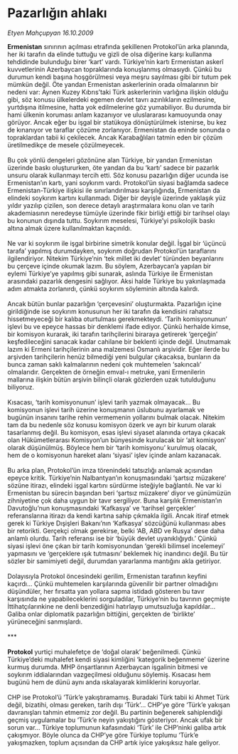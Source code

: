 # Pazarlığın ahlakı

*Etyen Mahçupyan 16.10.2009*

<div class="taraf_structure_2col_1zq">
<div class="margen_n">



 <p><b>Ermenistan</b> sınırının açılması etrafında şekillenen Protokol’ün arka planında, her iki tarafın da elinde tuttuğu ve gizli de olsa diğerine karşı kullanma tehdidinde bulunduğu birer ‘kart’ vardı. Türkiye’nin kartı Ermenistan askerî kuvvetlerinin Azerbaycan topraklarında konuşlanmış olmasıydı. Çünkü bu durumun kendi başına hoşgörülmesi veya meşru sayılması gibi bir tutum pek mümkün değil. Öte yandan Ermenistan askerlerinin orada olmalarının bir nedeni var: Aynen Kuzey Kıbrıs’taki Türk askerlerinin varlığına ilişkin olduğu gibi, söz konusu ülkelerdeki egemen devlet tavrı azınlıkların ezilmesine, yurtdışına itilmesine, hatta yok edilmelerine göz yumabiliyor. Bu durumda bir hami ülkenin koruması anlam kazanıyor ve uluslararası kamuoyunda onay görüyor. Ancak eğer bu işgal bir statükoya dönüştürülmek istenirse, bu kez de kınanıyor ve taraflar çözüme zorlanıyor. Ermenistan da eninde sonunda o topraklardan tabii ki çekilecek. Ancak Karabağlıları tatmin eden bir çözüm üretilmedikçe de mesele çözülmeyecek. <br/><br/>Bu çok yönlü dengeleri gözönüne alan Türkiye, bir yandan Ermenistan üzerinde baskı oluştururken, öte yandan da bu ‘kartı’ sadece bir pazarlık unsuru olarak kullanmayı tercih etti. Söz konusu pazarlığın diğer ucunda ise Ermenistan’ın kartı, yani soykırım vardı. Protokol’ün siyasi bağlamda sadece Ermenistan-Türkiye ilişkisi ile sınırlandırılması karşılığında, Ermenistan da elindeki soykırım kartını kullanmadı. Diğer bir deyişle üzerinde yaklaşık yüz yıldır yazılıp çizilen, son derece detaylı araştırmalara konu olan ve tarih akademiasının neredeyse tümüyle üzerinde fikir birliği ettiği bir tarihsel olayı bu konunun dışında tuttu. Soykırım meselesi, Türkiye’yi psikolojik baskı altına almak üzere kullanılmaktan kaçınıldı. <br/><br/>Ne var ki soykırım ile işgal birbirine simetrik konular değil. İşgal bir ‘üçüncü tarafa’ yapılmış durumdayken, soykırım doğrudan Protokol’ün taraflarını ilgilendiriyor. Nitekim Türkiye’nin ‘tek millet iki devlet’ türünden beyanlarını bu çerçeve içinde okumak lazım. Bu söylem, Azerbaycan’a yapılan bir eylemi Türkiye’ye yapılmış gibi sunarak, aslında Türkiye ile Ermenistan arasındaki pazarlık dengesini sağlıyor. Aksi halde Türkiye bu yakınlaşmada adım atmakta zorlanırdı, çünkü soykırım söyleminin altında kalırdı. <br/><br/>Ancak bütün bunlar pazarlığın ‘çerçevesini’ oluşturmakta. Pazarlığın içine girildiğinde ise soykırım konusunun her iki tarafın da kendisini rahatsız hissetmeyeceği bir kalıba oturtulması gerekmekteydi. ‘Tarih komisyonunun’ işlevi bu ve epeyce hassas bir denklemi ifade ediyor. Çünkü herhalde kimse, bir komisyon kurarak, iki tarafın tarihçilerini biraraya getirerek ‘gerçeğin’ keşfedileceğini sanacak kadar cahilane bir beklenti içinde değil. Unutmamak lazım ki Ermeni tarihçilerinin ana malzemesi Osmanlı arşividir. Eğer ilerde bu arşivden tarihçilerin henüz bilmediği yeni bulgular çıkacaksa, bunların da bunca zaman saklı kalmalarının nedeni çok muhtemelen ‘sakıncalı’ olmalarıdır. Gerçekten de örneğin emval-ı metruke, yani Ermenilerin mallarına ilişkin bütün arşivin bilinçli olarak gözlerden uzak tutulduğunu biliyoruz. <br/><br/>Kısacası, ‘tarih komisyonunun’ işlevi tarih yazmak olmayacak... Bu komisyonun işlevi tarih üzerine konuşmanın üslubunu ayarlamak ve bugünün insanını tarihe rehin vermemenin yollarını bulmak olacak. Nitekim tam da bu nedenle söz konusu komisyon özerk ve ayrı bir kurum olarak tasarlanmış değil. Bu komisyon, esas işlevi siyaset alanında ortaya çıkacak olan Hükümetlerarası Komisyon’un bünyesinde kurulacak bir ‘alt komisyon’ olarak düşünülmüş. Böylece hem bir ‘tarih komisyonu’ kurulmuş olacak, hem de o komisyonun hareket alanı ‘siyasi’ işlev içinde anlam kazanacak. <br/><br/>Bu arka plan, Protokol’ün imza törenindeki tatsızlığı anlamak açısından epeyce kritik. Türkiye’nin Nalbantyan’ın konuşmasındaki ‘şartsız müzakere’ sözüne itirazı, elindeki işgal kartını sürdürme isteğiyle bağlantılı. Ne var ki Ermenistan bu sürecin başından beri ‘şartsız müzakere’ diyor ve günümüzün zihniyetine çok daha uygun bir tavır sergiliyor. Buna karşılık Ermenistan’ın Davutoğlu’nun konuşmasındaki ‘Kafkasya’ ve ‘tarihsel gerçekler’ referanslarına itirazı da kendi kartına sahip çıkmakla ilgili. Ancak itiraf etmek gerek ki Türkiye Dışişleri Bakanı’nın ‘Kafkasya’ sözcüğünü kullanması abes bir retorikti. Gerçekçi olmak gerekirse, belki ‘AB, ABD ve Rusya’ dese daha anlamlı olurdu. Tarih referansı ise bir ‘büyük devlet uyanıklığıydı.’ Çünkü siyasi işlevi öne çıkan bir tarih komisyonundan ‘gerekli bilimsel incelemeyi’ yapmasını ve ‘gerçeklere ışık tutmasını’ beklemek hiç inandırıcı değil. Bu tür sözler bir samimiyeti değil, durumdan yararlanma mantığını akla getiriyor. <br/><br/>Dolayısıyla Protokol öncesindeki gerilim, Ermenistan tarafının keyfini kaçırdı... Çünkü muhtemelen karşılarında güvenilir bir partner olmadığını düşündüler, her fırsatta yan yollara sapma istidadı gösteren bu tavır karşısında ne yapabileceklerini sorguladılar, Türkiye’nin bu tavrının geçmişte İttihatçılarınkine ne denli benzediğini hatırlayıp umutsuzluğa kapıldılar... Galiba onlar diplomatik pazarlığın bittiğini, gerçekten de ‘birlikte’ yürüneceğini sanmışlardı. <br/><br/>***<b> <br/><br/>Protokol</b> yurtiçi muhalefetçe de ‘doğal olarak’ beğenilmedi. Çünkü Türkiye’deki muhalefet kendi siyasi kimliğini ‘kategorik beğenmeme’ üzerine kurmuş durumda. MHP önşartlarının Azerbaycan işgalinin bitmesi ve soykırım iddialarından vazgeçilmesi olduğunu söylemiş. Kısacası hem bugünü hem de dünü aynı anda ıskalayarak kimliklerini koruyorlar. <br/><br/>CHP ise Protokol’ü ‘Türk’e yakıştıramamış. Buradaki Türk tabii ki Ahmet Türk değil, bizatihi, olması gereken, tarih dışı ‘Türk’... CHP’ye göre ‘Türk’e yakışan davranışları tahmin etmemiz zor değil. Bu partinin beğenerek sahiplendiği geçmiş uygulamalar bu ‘Türk’e neyin yakıştığını gösteriyor. Ancak ufak bir sorun var... Türkiye toplumunun kafasındaki ‘Türk’ ile CHP’ninki galiba artık çakışmıyor. Böyle olunca da CHP’ye göre Türkiye toplumu ‘Türk’e yakışmazken, toplum açısından da CHP artık iyice yakışıksız hale geliyor.</p>
<br/>
<br/>
<br/>



<br/>


<div id="taraf_not">
</div>

</div>


</div>
